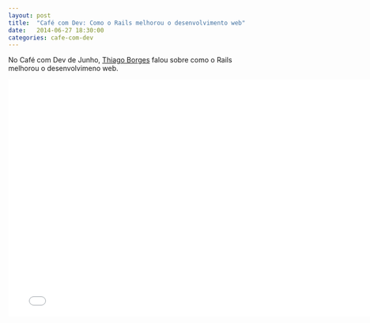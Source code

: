 ```yaml
---
layout: post
title:  "Café com Dev: Como o Rails melhorou o desenvolvimento web"
date:   2014-06-27 18:30:00
categories: cafe-com-dev
---
```



No Café com Dev de Junho, [Thiago Borges][borges-twitter] falou sobre como o Rails
melhorou o desenvolvimeno web.

<iframe width="772" height="480" src="//www.youtube.com/embed/WTiBDh9J_GM" frameborder="0" allowfullscreen></iframe>

<script async class="speakerdeck-embed" data-id="ceab65e0e21301312bd84edea5a75f20" data-ratio="1.33333333333333" src="//speakerdeck.com/assets/embed.js"></script>


[slides]: https://speakerdeck.com/thiagoborges/como-o-rails-melhorou-o-desenvolvimento-web
[borges-twitter]: https://twitter.com/tgabrielborges
